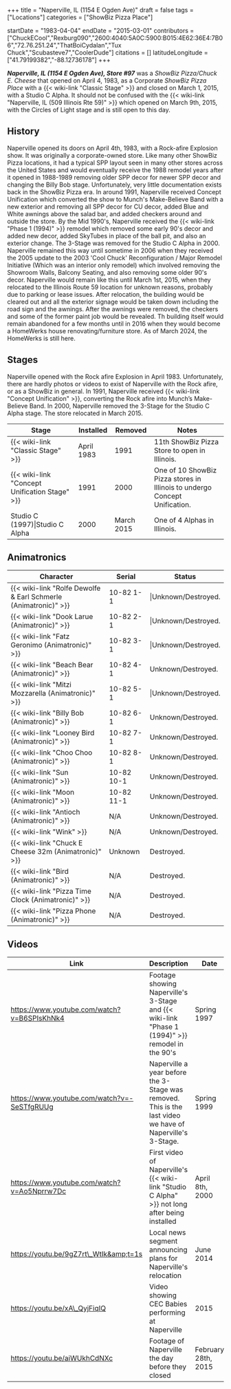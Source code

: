 +++
title = "Naperville, IL (1154 E Ogden Ave)"
draft = false
tags = ["Locations"]
categories = ["ShowBiz Pizza Place"]


startDate = "1983-04-04"
endDate = "2015-03-01"
contributors = ["ChuckECool","Rexburg090","2600:4040:5A0C:5900:B015:4E62:36E4:7B06","72.76.251.24","ThatBoiCydalan","Tux Chuck","Scubasteve7","CoolerDude"]
citations = []
latitudeLongitude = ["41.79199382","-88.12736178"]
+++

***Naperville, IL (1154 E Ogden Ave), Store #97*** was a *ShowBiz Pizza/Chuck E. Cheese* that opened on April 4, 1983, as a Corporate *ShowBiz Pizza Place* with a {{< wiki-link "Classic Stage" >}} and closed on March 1, 2015, with a Studio C Alpha. It should not be confused with the {{< wiki-link "Naperville, IL (509 Illinois Rte 59)" >}} which opened on March 9th, 2015, with the Circles of Light stage and is still open to this day.

## History

Naperville opened its doors on April 4th, 1983, with a Rock-afire Explosion show. It was originally a corporate-owned store. Like many other ShowBiz Pizza locations, it had a typical SPP layout seen in many other stores across the United States and would eventually receive the 1988 remodel years after it opened in 1988-1989 removing older SPP decor for newer SPP decor and changing the Billy Bob stage. Unfortunately, very little documentation exists back in the ShowBiz Pizza era. In around 1991, Naperville received Concept Unification which converted the show to Munch's Make-Believe Band with a new exterior and removing all SPP decor for CU decor, added Blue and White awnings above the salad bar, and added checkers around and outside the store. By the Mid 1990's, Naperville received the {{< wiki-link "Phase 1 (1994)" >}} remodel which removed some early 90's decor and added new decor, added SkyTubes in place of the ball pit, and also an exterior change. The 3-Stage was removed for the Studio C Alpha in 2000. Naperville remained this way until sometime in 2006 when they received the 2005 update to the 2003 'Cool Chuck' Reconfiguration / Major Remodel Initiative (Which was an interior only remodel) which involved removing the Showroom Walls, Balcony Seating, and also removing some older 90's decor. Naperville would remain like this until March 1st, 2015, when they relocated to the Illinois Route 59 location for unknown reasons, probably due to parking or lease issues. After relocation, the building would be cleared out and all the exterior signage would be taken down including the road sign and the awnings. After the awnings were removed, the checkers and some of the former paint job would be revealed. Th building itself would remain abandoned for a few months until in 2016 when they would become a HomeWerks house renovating/furniture store. As of March 2024, the HomeWerks is still here.

## Stages

Naperville opened with the Rock afire Explosion in April 1983. Unfortunately, there are hardly photos or videos to exist of Naperville with the Rock afire, or as a ShowBiz in general. In 1991, Naperville received {{< wiki-link "Concept Unification" >}}, converting the Rock afire into Munch’s Make-Believe Band. In 2000, Naperville removed the 3-Stage for the Studio C Alpha stage. The store relocated in March 2015.

| Stage                                               | Installed  | Removed    | Notes                                                                      |
|-----------------------------------------------------|------------|------------|----------------------------------------------------------------------------|
| {{< wiki-link "Classic Stage" >}}             | April 1983 | 1991       | 11th ShowBiz Pizza Store to open in Illinois.                              |
| {{< wiki-link "Concept Unification Stage" >}} | 1991       | 2000       | One of 10 ShowBiz Pizza stores in Illinois to undergo Concept Unification. |
| Studio C (1997)\|Studio C Alpha                     | 2000       | March 2015 | One of 4 Alphas in Illinois.                                               |

## Animatronics

| Character                                                                 | Serial     | Status               |
|---------------------------------------------------------------------------|------------|----------------------|
| {{< wiki-link "Rolfe Dewolfe &amp; Earl Schmerle (Animatronic)" >}} | 10-82 1-1  | \|Unknown/Destroyed. |
| {{< wiki-link "Dook Larue (Animatronic)" >}}                        | 10-82 2-1  | \|Unknown/Destroyed. |
| {{< wiki-link "Fatz Geronimo (Animatronic)" >}}                     | 10-82 3-1  | \|Unknown/Destroyed. |
| {{< wiki-link "Beach Bear (Animatronic)" >}}                        | 10-82 4-1  | Unknown/Destroyed.   |
| {{< wiki-link "Mitzi Mozzarella (Animatronic)" >}}                  | 10-82 5-1  | \|Unknown/Destroyed. |
| {{< wiki-link "Billy Bob (Animatronic)" >}}                         | 10-82 6-1  | Unknown/Destroyed.   |
| {{< wiki-link "Looney Bird (Animatronic)" >}}                       | 10-82 7-1  | Unknown/Destroyed.   |
| {{< wiki-link "Choo Choo (Animatronic)" >}}                         | 10-82 8-1  | Unknown/Destroyed.   |
| {{< wiki-link "Sun (Animatronic)" >}}                               | 10-82 10-1 | Unknown/Destroyed.   |
| {{< wiki-link "Moon (Animatronic)" >}}                              | 10-82 11-1 | Unknown/Destroyed.   |
| {{< wiki-link "Antioch (Animatronic)" >}}                           | N/A        | Unknown/Destroyed.   |
| {{< wiki-link "Wink" >}}                                            | N/A        | Unknown/Destroyed.   |
| {{< wiki-link "Chuck E Cheese 32m (Animatronic)" >}}                | Unknown    | Destroyed.           |
| {{< wiki-link "Bird (Animatronic)" >}}                              | N/A        | Destroyed.           |
| {{< wiki-link "Pizza Time Clock (Animatronic)" >}}                  | N/A        | Destroyed.           |
| {{< wiki-link "Pizza Phone (Animatronic)" >}}                       | N/A        | Destroyed.           |

## Videos

| Link                                        | Description                                                                                               | Date                |
|---------------------------------------------|-----------------------------------------------------------------------------------------------------------|---------------------|
| https://www.youtube.com/watch?v=B6SPIsKhNk4 | Footage showing Naperville's 3-Stage and {{< wiki-link "Phase 1 (1994)" >}} remodel in the 90's     | Spring 1997         |
| https://www.youtube.com/watch?v=-SeSTfgRUUg | Naperville a year before the 3-Stage was removed. This is the last video we have of Naperville's 3-Stage. | Spring 1999         |
| https://www.youtube.com/watch?v=Ao5Nprrw7Dc | First video of Naperville's {{< wiki-link "Studio C Alpha" >}} not long after being installed       | April 8th, 2000     |
| https://youtu.be/9gZ7rt\_WtIk&amp;t=1s      | Local news segment announcing plans for Naperville's relocation                                           | June 2014           |
| https://youtu.be/xA\_QyjFiqIQ               | Video showing CEC Babies performing at Naperville                                                         | 2015                |
| https://youtu.be/aiWUkhCdNXc                | Footage of Naperville the day before they closed                                                          | February 28th, 2015 |